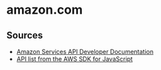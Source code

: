# amazon.com

## Sources

- [Amazon Services API Developer Documentation](https://developer-docs.amazon.com/)
- [API list from the AWS SDK for JavaScript](https://github.com/aws/aws-sdk-js/tree/master/apis)
